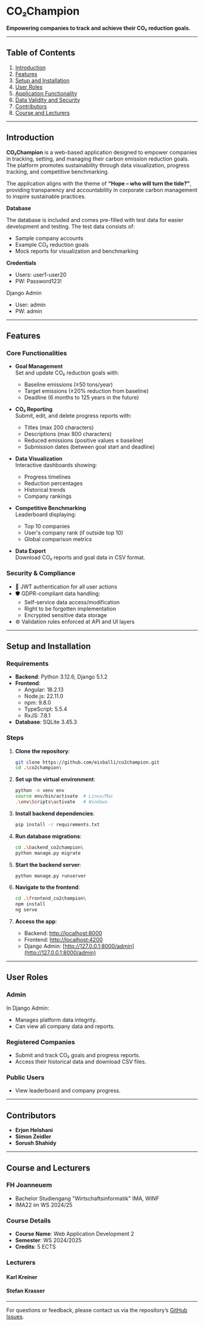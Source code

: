 
# **CO₂Champion**

**Empowering companies to track and achieve their CO₂ reduction goals.**

---

## **Table of Contents**
1. [Introduction](#introduction)
2. [Features](#features)
3. [Setup and Installation](#setup-and-installation)
4. [User Roles](#user-roles)
5. [Application Functionality](#application-functionality)
6. [Data Validity and Security](#data-validity-and-security)
7. [Contributors](#contributors)
8. [Course and Lecturers](#course-and-lecturers)

---

## **Introduction**
**CO₂Champion** is a web-based application designed to empower companies in tracking, setting, and managing their carbon emission reduction goals. The platform promotes sustainability through data visualization, progress tracking, and competitive benchmarking.

The application aligns with the theme of **“Hope – who will turn the tide?”**, providing transparency and accountability in corporate carbon management to inspire sustainable practices.

**Database**

The database is included and comes pre-filled with test data for easier development and testing. The test data consists of:

- Sample company accounts
- Example CO₂ reduction goals
- Mock reports for visualization and benchmarking

**Credentials**
- Users: user1-user20
- PW: Password123!

Django Admin
- User: admin
- PW: admin
---

## **Features**
### **Core Functionalities**
- **Goal Management**  
  Set and update CO₂ reduction goals with:
  - Baseline emissions (≥50 tons/year)
  - Target emissions (≥20% reduction from baseline)
  - Deadline (6 months to 125 years in the future)

- **CO₂ Reporting**  
  Submit, edit, and delete progress reports with:
  - Titles (max 200 characters)
  - Descriptions (max 800 characters)
  - Reduced emissions (positive values ≤ baseline)
  - Submission dates (between goal start and deadline)

- **Data Visualization**  
  Interactive dashboards showing:
  - Progress timelines
  - Reduction percentages
  - Historical trends
  - Company rankings

- **Competitive Benchmarking**  
  Leaderboard displaying:
  - Top 10 companies
  - User's company rank (if outside top 10)
  - Global comparison metrics

- **Data Export**  
  Download CO₂ reports and goal data in CSV format.

### **Security & Compliance**
- 🔐 JWT authentication for all user actions
- 🛡️ GDPR-compliant data handling:
  - Self-service data access/modification
  - Right to be forgotten implementation
  - Encrypted sensitive data storage
- ⚙️ Validation rules enforced at API and UI layers

---

## **Setup and Installation**
### **Requirements**
- **Backend**: Python 3.12.6, Django 5.1.2
- **Frontend**: 
    - Angular: 18.2.13
    - Node.js: 22.11.0
    - npm: 9.8.0
    - TypeScript: 5.5.4
    - RxJS: 7.8.1
- **Database**: SQLite 3.45.3

### **Steps**
1. **Clone the repository**:
   ```bash
   git clone https://github.com/eisballi/co2champion.git
   cd .\co2champion\
   ```

2. **Set up the virtual environment**:
   ```bash
   python -m venv env
   source env/bin/activate  # Linux/Mac
   .\env\Scripts\activate   # Windows
   ```

3. **Install backend dependencies**:
   ```bash
   pip install -r requirements.txt
   ```

4. **Run database migrations**:
   ```bash
   cd .\backend_co2champion\ 
   python manage.py migrate
   ```

5. **Start the backend server**:
   ```bash
   python manage.py runserver
   ```

6. **Navigate to the frontend**:
   ```bash
   cd .\frontend_co2champion\
   npm install
   ng serve
   ```

7. **Access the app**:
   - Backend: [http://localhost:8000](http://localhost:8000)
   - Frontend: [http://localhost:4200](http://localhost:4200)
   - Django Admin: [http://127.0.0.1:8000/admin](http://127.0.0.1:8000/admin)

---

## **User Roles**
### **Admin**
In Django Admin:
- Manages platform data integrity.
- Can view all company data and reports.

### **Registered Companies**
- Submit and track CO₂ goals and progress reports.
- Access their historical data and download CSV files.

### **Public Users**
- View leaderboard and company progress.

---

## **Contributors**
- **Erjon Helshani**
- **Simon Zeidler**
- **Sorush Shahidy**

---

## **Course and Lecturers**
### **FH Joanneuem**
- Bachelor Studiengang "Wirtschaftsinformatik" IMA, WINF
- IMA22 im WS 2024/25
### **Course Details**
- **Course Name**: Web Application Development 2
- **Semester**: WS 2024/2025
- **Credits**: 5 ECTS

### **Lecturers**
#### **Karl Kreiner**
#### **Stefan Krasser**

---

For questions or feedback, please contact us via the repository’s [GitHub Issues](https://github.com/eisballi/co2champion/issues).
